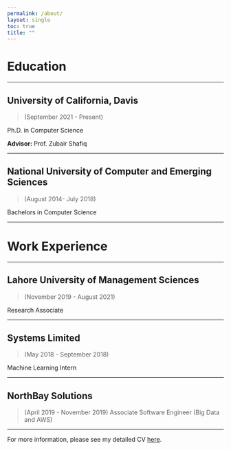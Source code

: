 ```yaml
---
permalink: /about/
layout: single
toc: true
title: ""
---
```

# Education
---
## **University of California, Davis**
>(September 2021 - Present)

Ph.D. in Computer Science

**Advisor:** Prof. Zubair Shafiq

---

## **National University of Computer and Emerging Sciences**
> (August 2014- July 2018)

Bachelors in Computer Science

---
# Work Experience

---
## **Lahore University of Management Sciences**
> (November 2019 - August 2021)

Research Associate

---
## **Systems Limited**
> (May 2018 - September 2018)

Machine Learning Intern

---
## **NorthBay Solutions**
> (April 2019 - November 2019)
Associate Software Engineer (Big Data and AWS)

---

For more information, please see my detailed CV [here](../assets/docs/CV.pdf).